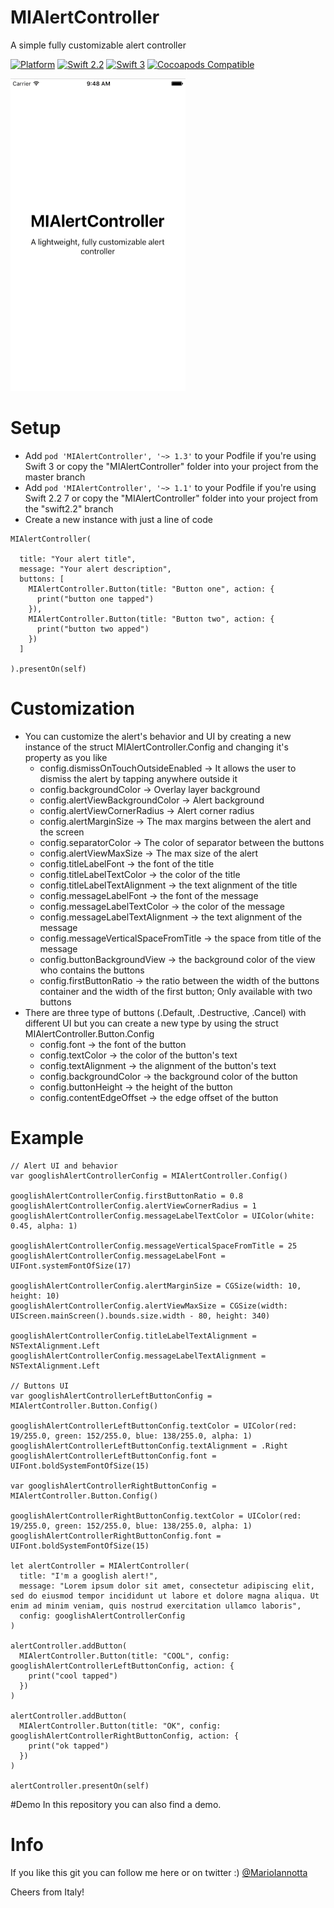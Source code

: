 # MIAlertController
A simple fully customizable alert controller

[![Platform](http://img.shields.io/badge/platform-ios-red.svg?style=flat
)](https://developer.apple.com/iphone/index.action)
[![Swift 2.2](https://img.shields.io/badge/Swift-2.2-orange.svg?style=flat)](https://developer.apple.com/swift/) 
[![Swift 3](https://img.shields.io/badge/Swift-3-orange.svg?style=flat)](https://developer.apple.com/swift/) 
[![Cocoapods Compatible](https://img.shields.io/cocoapods/v/MIAlertController.svg)](https://img.shields.io/cocoapods/v/RSKCollectionViewRetractableFirstItemLayout.svg) 

<img src="demo.gif" height="500"/>

# Setup
- Add ```pod 'MIAlertController', '~> 1.3'``` to your Podfile if you're using Swift 3 or copy the "MIAlertController" folder into your project from the master branch
- Add ```pod 'MIAlertController', '~> 1.1'``` to your Podfile if you're using Swift 2.2 7 or copy the "MIAlertController" folder into your project from the "swift2.2" branch
- Create a new instance with just a line of code

```
MIAlertController(

  title: "Your alert title",
  message: "Your alert description",
  buttons: [
    MIAlertController.Button(title: "Button one", action: {
      print("button one tapped")
    }),
    MIAlertController.Button(title: "Button two", action: {
      print("button two apped")
    })
  ]

).presentOn(self)
```
# Customization
- You can customize the alert's behavior and UI by creating a new instance of the struct MIAlertController.Config and changing it's property as you like 
  - config.dismissOnTouchOutsideEnabled -> It allows the user to dismiss the alert by tapping anywhere outside it
  - config.backgroundColor -> Overlay layer background
  - config.alertViewBackgroundColor -> Alert background
  - config.alertViewCornerRadius -> Alert corner radius
  - config.alertMarginSize -> The max margins between the alert and the screen
  - config.separatorColor -> The color of separator between the buttons
  - config.alertViewMaxSize -> The max size of the alert
  - config.titleLabelFont -> the font of the title
  - config.titleLabelTextColor -> the color of the title
  - config.titleLabelTextAlignment -> the text alignment of the title
  - config.messageLabelFont -> the font of the message
  - config.messageLabelTextColor -> the color of the message
  - config.messageLabelTextAlignment -> the text alignment of the message
  - config.messageVerticalSpaceFromTitle -> the space from title of the message
  - config.buttonBackgroundView -> the background color of the view who contains the buttons
  - config.firstButtonRatio -> the ratio between the width of the buttons container and the width of the first button; Only available with two buttons
- There are three type of buttons (.Default, .Destructive, .Cancel) with different UI but you can create a new type by using the struct MIAlertController.Button.Config
  - config.font -> the font of the button
  - config.textColor -> the color of the button's text
  - config.textAlignment -> the alignment of the button's text
  - config.backgroundColor -> the background color of the button
  - config.buttonHeight -> the height of the button
  - config.contentEdgeOffset -> the edge offset of the button

# Example
```
// Alert UI and behavior
var googlishAlertControllerConfig = MIAlertController.Config()

googlishAlertControllerConfig.firstButtonRatio = 0.8
googlishAlertControllerConfig.alertViewCornerRadius = 1
googlishAlertControllerConfig.messageLabelTextColor = UIColor(white: 0.45, alpha: 1)

googlishAlertControllerConfig.messageVerticalSpaceFromTitle = 25
googlishAlertControllerConfig.messageLabelFont = UIFont.systemFontOfSize(17)

googlishAlertControllerConfig.alertMarginSize = CGSize(width: 10, height: 10)
googlishAlertControllerConfig.alertViewMaxSize = CGSize(width: UIScreen.mainScreen().bounds.size.width - 80, height: 340)

googlishAlertControllerConfig.titleLabelTextAlignment = NSTextAlignment.Left
googlishAlertControllerConfig.messageLabelTextAlignment = NSTextAlignment.Left

// Buttons UI
var googlishAlertControllerLeftButtonConfig = MIAlertController.Button.Config()

googlishAlertControllerLeftButtonConfig.textColor = UIColor(red: 19/255.0, green: 152/255.0, blue: 138/255.0, alpha: 1)
googlishAlertControllerLeftButtonConfig.textAlignment = .Right
googlishAlertControllerLeftButtonConfig.font = UIFont.boldSystemFontOfSize(15)

var googlishAlertControllerRightButtonConfig = MIAlertController.Button.Config()

googlishAlertControllerRightButtonConfig.textColor = UIColor(red: 19/255.0, green: 152/255.0, blue: 138/255.0, alpha: 1)
googlishAlertControllerRightButtonConfig.font = UIFont.boldSystemFontOfSize(15)

let alertController = MIAlertController(
  title: "I'm a googlish alert!",
  message: "Lorem ipsum dolor sit amet, consectetur adipiscing elit, sed do eiusmod tempor incididunt ut labore et dolore magna aliqua. Ut enim ad minim veniam, quis nostrud exercitation ullamco laboris",
  config: googlishAlertControllerConfig
)

alertController.addButton(
  MIAlertController.Button(title: "COOL", config: googlishAlertControllerLeftButtonConfig, action: {
    print("cool tapped")
  })
)

alertController.addButton(
  MIAlertController.Button(title: "OK", config: googlishAlertControllerRightButtonConfig, action: {
    print("ok tapped")
  })
)

alertController.presentOn(self)

```
#Demo
In this repository you can also find a demo.

# Info
If you like this git you can follow me here or on twitter :) [@MarioIannotta](http://www.twitter.com/marioiannotta)

Cheers from Italy!
